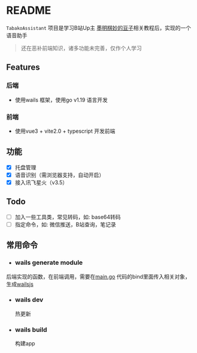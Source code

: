# README
   `TabakoAssistant` 项目是学习B站Up主 [墨明棋妙的豆子](https://space.bilibili.com/1532368659)相关教程后，实现的一个语音助手
  > 还在恶补前端知识，诸多功能未完善，仅作个人学习
## Features
### 后端
* 使用wails 框架，使用go v1.19 语言开发
### 前端
* 使用vue3 + vite2.0 + typescript 开发前端

## 功能
- [x] 托盘管理
- [X] 语音识别（需浏览器支持，自动开启）
- [X] 接入讯飞星火（v3.5）

## Todo
- [ ] 加入一些工具类，常见转码，如: base64转码
- [ ] 指定命令，如: 微信推送，B站查询，笔记录
  
## 常用命令
 * ### wails generate module  
  后端实现的函数，在前端调用，需要在[main.go](./main.go) 代码的bind里面传入相关对象，生成[wailsjs](./frontend/wailsjs)
 * ###   wails dev 
   热更新
 * ### wails build 
   构建app
   
  